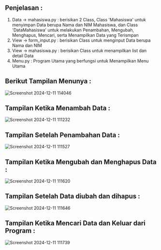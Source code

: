 Penjelasan :
-
1. Data -> mahasiswa.py : berisikan 2 Class, Class 'Mahasiswa' untuk menyimpan Data berupa Nama dan NIM Mahasiswa,
   dan Class 'DataMahasiswa' untuk melakukan Penambahan, Mengubah, Menghapus, Mencari, serta Menampilkan Data yang Terismpan
2. View -> form_input.py : berisikan Class untuk menginput Data berupa Nama dan NIM
3. View -> mahasiswa.py : berisikan Class untuk menampilkan list dan detail Data
4. Menu.py : Program Utama yang berfungsi untuk Menampilkan Menu Utama

Berikut Tampilan Menunya :
-
![Screenshot 2024-12-11 114046](https://github.com/user-attachments/assets/24cfebd8-8219-4f37-bf3f-6c0f49c44f68)

Tampilan Ketika Menambah Data :
-
![Screenshot 2024-12-11 111232](https://github.com/user-attachments/assets/3b2f0d2e-c9ac-4206-a37f-35c37d94e1af)

Tampilan Setelah Penambahan Data :
-
![Screenshot 2024-12-11 111527](https://github.com/user-attachments/assets/f5dde840-b83f-4925-b84d-f82903814939)

Tampilan Ketika Mengubah dan Menghapus Data :
-
![Screenshot 2024-12-11 111620](https://github.com/user-attachments/assets/7690245b-0717-4464-abe2-bd13a4efc08a)

Tampilan Setelah Data diubah dan dihapus :
- 
![Screenshot 2024-12-11 111646](https://github.com/user-attachments/assets/00de7ff8-745f-430d-94d6-e93e4d96ad88)

Tampilan Ketika Mencari Data dan Keluar dari Program :
-
![Screenshot 2024-12-11 111739](https://github.com/user-attachments/assets/ad01bbb6-e77b-488f-855c-f9c404c385e8)
